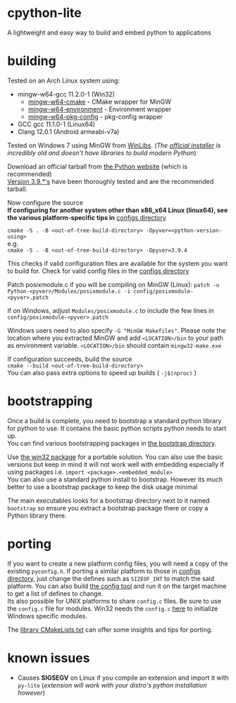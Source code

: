 # cpython-lite

A lightweight and easy way to build and embed python to applications
# building

Tested on an Arch Linux system using:
- mingw-w64-gcc 11.2.0-1 (Win32)
  - [mingw-w64-cmake](https://aur.archlinux.org/packages/mingw-w64-cmake) - CMake wrapper for MinGW
  - [mingw-w64-environment](https://aur.archlinux.org/packages/mingw-w64-environment) - Environment wrapper
  - [mingw-w64-pkg-config](https://aur.archlinux.org/packages/mingw-w64-pkg-config) - pkg-config wrapper
- GCC gcc 11.1.0-1 (Linux64)
- Clang 12.0.1 (Android armeabi-v7a)

Tested on Windows 7 using MinGW from [WinLibs](https://winlibs.com). (*The [official installer](https://sourceforge.net/projects/mingw-w64/files/Toolchains%20targetting%20Win32/Personal%20Builds/mingw-builds/) is incredibly old and doesn't have libraries to build modern Python*)

Download an official tarball from [the Python website](https://www.python.org/downloads/source/) (which is recommended)  
[Version 3.9.*'s](https://www.python.org/ftp/python/) have been thoroughly tested and are the recommended tarball.

Now configure the source  
**If configuring for another system other than x86_x64 Linux (linux64), see the various platform-specific tips in** [configs directory](config) 

`cmake -S . -B <out-of-tree-build-directory> -Dpyver=<python-version-using>`  
e.g.  
`cmake -S . -B <out-of-tree-build-directory> -Dpyver=3.9.4`  

This checks if valid configuration files are available for the system you want to build for. Check for valid config files in the [configs directory](config/)  

Patch posixmodule.c if you will be compiling on MinGW (Linux):
`patch -u Python-<pyver>/Modules/posixmodule.c -i config/posixmodule-<pyver>.patch`

If on Windows, adjust `Modules/posixmodule.c` to include the few lines in `config/posixmodule-<pyver>.patch`

Windows users need to also specify `-G "MinGW Makefiles"`. Please note the location where you extracted MinGW and add `<LOCATION>/bin` to your path as environment variable. `<LOCATION>/bin` should contain `mingw32-make.exe`  

If configuration succeeds, build the source  
`cmake --build <out-of-tree-build-directory>`  
You can also pass extra options to speed up builds ( `-j$(nproc)` )

# bootstrapping

Once a build is complete, you need to bootstrap a standard python library for python to use. It contains the basic python scripts python needs to start up.  
You can find various bootstrapping packages in [the bootstrap directory](bootstraping).  

Use [the win32 package](bootstraping/bootstrap-packaging-win32.tar.xz) for a portable solution. You can also use the basic versions but keep in mind it will not work well with embedding especially if using packages i.e. `import <package>.<embedded_module>`  
You can also use a standard python install to bootstrap. However its much better to use a bootstrap package to keep the disk usage minimal  

The main executables looks for a bootstrap directory next to it named `bootstrap` so ensure you extract a bootstrap package there or copy a Python library there.

# porting

If you want to create a new platform config files, you will need a copy of the existing `pyconfig.h`. If porting a similar platform to those in [configs directory](config), just change the defines such as `SIZEOF_INT` to match the said platform. You can also build [the config tool](config/pyconfig-tool.c) and run it on the target machine to get a list of defines to change.  
Its also possible for UNIX platforms to share `config.c` files. Be sure to use the `config.c` file for modules. Win32 needs the `config.c` [here](config/win32) to initialize Windows specific modules.  

The [library CMakeLists.txt](cmake-python/CMakeLists.txt) can offer some insights and tips for porting.

# known issues

- Causes **SIGSEGV** on Linux if you compile an extension and import it with `py-lite` (*extension will work with your distro's python installation however*)
